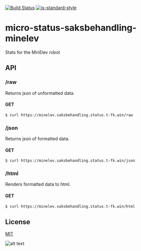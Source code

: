 [![Build Status](https://travis-ci.org/telemark/micro-status-saksbehandling-minelev.svg?branch=master)](https://travis-ci.org/telemark/micro-status-saksbehandling-minelev)
[![js-standard-style](https://img.shields.io/badge/code%20style-standard-brightgreen.svg?style=flat)](https://github.com/feross/standard)

# micro-status-saksbehandling-minelev

Stats for the MinElev robot

## API

### **/raw**

Returns json of unformatted data.

#### GET

```bash
$ curl https://minelev.saksbehandling.status.t-fk.win/raw
```

### **/json**

Returns json of formatted data.

#### GET

```bash
$ curl https://minelev.saksbehandling.status.t-fk.win/json
```

### **/html**

Renders formatted data to html. 

#### GET

```bash
$ curl https://minelev.saksbehandling.status.t-fk.win/html
```

## License

[MIT](LICENSE)

![alt text](https://robots.kebabstudios.party/micro-status-saksbehandling-minelev.png "Robohash image of micro-status-saksbehandling-minelev")
